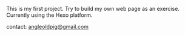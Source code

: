 This is my first project.
Try to build my own web page as an exercise.
Currently using the Hexo platform.


contact:
angleoldpig@gmail.com
